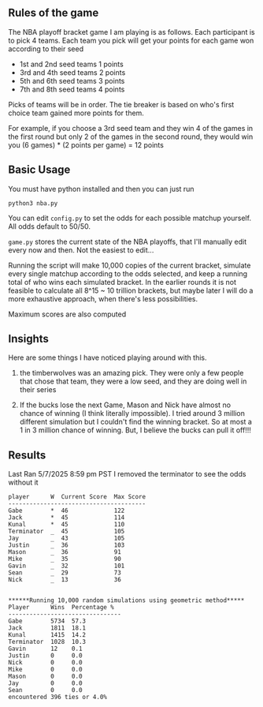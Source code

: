 Rules of the game
---
The NBA playoff bracket game I am playing is as follows. 
Each participant is to pick 4 teams. Each team you pick will get your points for each game won according to their seed
- 1st and 2nd seed teams 1 points
- 3rd and 4th seed teams 2 points
- 5th and 6th seed teams 3 points
- 7th and 8th seed teams 4 points

Picks of teams will be in order. The tie breaker is based on who's first choice team gained more points for them.

For example, if you choose a 3rd seed team and they win 4 of the games in the first round but only 2 of the games in the second round, they would win you (6 games) * (2 points per game) = 12 points

Basic Usage
---
You must have python installed and then you can just run

```python3 nba.py```

You can edit ```config.py``` to set the odds for each possible matchup yourself. All odds default to 50/50.

```game.py``` stores the current state of the NBA playoffs, that I'll manually edit every now and then. Not the easiest to edit...

Running the script will make 10,000 copies of the current bracket, simulate every single matchup according to the odds selected, and keep a running total of who wins each simulated bracket.
In the earlier rounds it is not feasible to calculate all 8^15 ~ 10 trillion brackets, but maybe later I will do a more exhaustive approach, when there's less possibilities.

Maximum scores are also computed

Insights
---
Here are some things I have noticed playing around with this.

1) the timberwolves was an amazing pick. They were only a few people that chose that team, they were a low seed, and they are doing well in their series

2) If the bucks lose the next Game, Mason and Nick have almost no chance of winning (I think literally impossible). I tried around 3 million different simulation but I couldn't find the winning bracket. So at most a 1 in 3 million chance of winning.
But, I believe the bucks can pull it off!!!

Results
---
Last Ran 5/7/2025 8:59 pm PST
I removed the terminator to see the odds without it
```
player      W  Current Score  Max Score
---------------------------------------
Gabe        *  46             122      
Jack        *  45             114      
Kunal       *  45             110      
Terminator  _  45             105      
Jay         _  43             105      
Justin      _  36             103      
Mason       _  36             91       
Mike        _  35             90       
Gavin       _  32             101      
Sean        _  29             73       
Nick        _  13             36       


******Running 10,000 random simulations using geometric method*****
Player      Wins  Percentage %
--------------------------------
Gabe        5734  57.3        
Jack        1811  18.1        
Kunal       1415  14.2        
Terminator  1028  10.3        
Gavin       12    0.1         
Justin      0     0.0         
Nick        0     0.0         
Mike        0     0.0         
Mason       0     0.0         
Jay         0     0.0         
Sean        0     0.0         
encountered 396 ties or 4.0%
```
